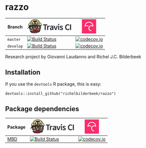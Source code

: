 # razzo

Branch|[![Travis CI logo](pics/TravisCI.png)](https://travis-ci.org)|[![Codecov logo](pics/Codecov.png)](https://www.codecov.io)
---|---|---
`master`|[![Build Status](https://travis-ci.org/richelbilderbeek/razzo.svg?branch=master)](https://travis-ci.org/richelbilderbeek/razzo) | [![codecov.io](https://codecov.io/github/richelbilderbeek/razzo/coverage.svg?branch=master)](https://codecov.io/github/richelbilderbeek/razzo?branch=master)
`develop`|[![Build Status](https://travis-ci.org/richelbilderbeek/razzo.svg?branch=develop)](https://travis-ci.org/richelbilderbeek/razzo) | [![codecov.io](https://codecov.io/github/richelbilderbeek/razzo/coverage.svg?branch=develop)](https://codecov.io/github/richelbilderbeek/razzo?branch=develop)

Research project by Giovanni Laudanno and Richel J.C. Bilderbeek

## Installation

If you use the `devtools` R package, this is easy:

```
devtools::install_github("richelbilderbeek/razzo")
```

## Package dependencies

Package|[![Travis CI logo](pics/TravisCI.png)](https://travis-ci.org)|[![Codecov logo](pics/Codecov.png)](https://www.codecov.io)
---|---|---
[MBD](https://github.com/giappo/MBD)|[![Build Status](https://travis-ci.org/giappo/MBD.svg?branch=master)](https://travis-ci.org/giappo/MBD)|[![codecov.io](https://codecov.io/github/giappo/MBD/coverage.svg?branch=master)](https://codecov.io/github/giappo/MBD/branch/master)
